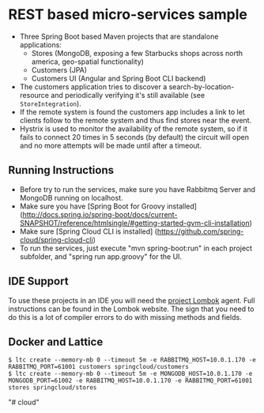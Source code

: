 # REST based micro-services sample

- Three Spring Boot based Maven projects that are standalone applications:
  - Stores (MongoDB, exposing a few Starbucks shops across north america, geo-spatial functionality)
  - Customers (JPA)
  - Customers UI (Angular and Spring Boot CLI backend)
- The customers application tries to discover a search-by-location-resource and periodically verifying it's still available (see `StoreIntegration`).
- If the remote system is found the customers app includes a link to let clients follow to the remote system and thus find stores near the event.
- Hystrix is used to monitor the availability of the remote system, so if it fails to connect 20 times in 5 seconds (by default) the circuit will open and no more attempts will be made until after a timeout.

## Running Instructions
- Before try to run the services, make sure you have Rabbitmq Server and MongoDB running on localhost.
- Make sure you have [Spring Boot for Groovy installed] (http://docs.spring.io/spring-boot/docs/current-SNAPSHOT/reference/htmlsingle/#getting-started-gvm-cli-installation)
- Make sure [Spring Cloud CLI is installed] (https://github.com/spring-cloud/spring-cloud-cli)
- To run the services, just execute "mvn spring-boot:run" in each project subfolder, and "spring run app.groovy" for the UI.

## IDE Support

To use these projects in an IDE you will need the [project Lombok](http://projectlombok.org/features/index.html) agent. Full instructions can be found in the Lombok website. The
sign that you need to do this is a lot of compiler errors to do with
missing methods and fields.

## Docker and Lattice

```
$ ltc create --memory-mb 0 --timeout 5m -e RABBITMQ_HOST=10.0.1.170 -e RABBITMQ_PORT=61001 customers springcloud/customers
$ ltc create --memory-mb 0 --timeout 5m -e MONGODB_HOST=10.0.1.170 -e MONGODB_PORT=61002 -e RABBITMQ_HOST=10.0.1.170 -e RABBITMQ_PORT=61001 stores springcloud/stores
```
"# cloud" 
